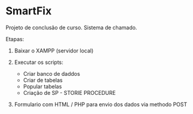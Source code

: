 # SmartFix
Projeto de conclusão de curso. Sistema de chamado.

Etapas:
1. Baixar o XAMPP (servidor local)
   
2. Executar os scripts:
     - Criar banco de daddos
     - Criar de tabelas
     - Popular tabelas
     - Criação de SP - STORIE PROCEDURE

3. Formulario com HTML / PHP para envio dos dados via methodo POST 
